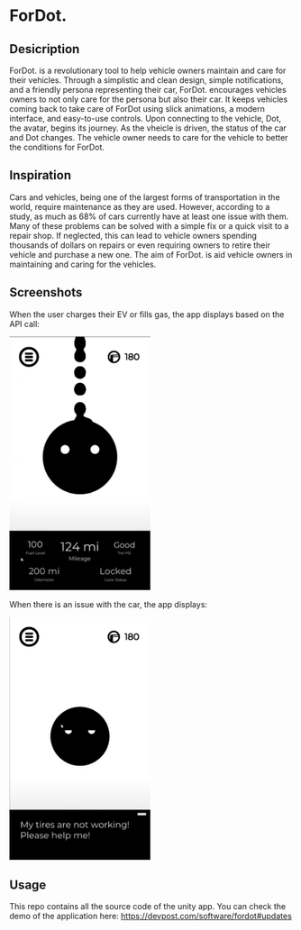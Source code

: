 # ForDot.

## Desicription

ForDot. is a revolutionary tool to help vehicle owners maintain and care for their vehicles. Through a simplistic and clean design, simple notifications, and a friendly persona representing their car, ForDot. encourages vehicles owners to not only care for the persona but also their car. It keeps vehicles coming back to take care of ForDot using slick animations, a modern interface, and easy-to-use controls. Upon connecting to the vehicle, Dot, the avatar, begins its journey. As the vheicle is driven, the status of the car and Dot changes. The vehicle owner needs to care for the vehicle to better the conditions for ForDot.

## Inspiration

Cars and vehicles, being one of the largest forms of transportation in the world, require maintenance as they are used. However, according to a study, as much as 68% of cars currently have at least one issue with them. Many of these problems can be solved with a simple fix or a quick visit to a repair shop. If neglected, this can lead to vehicle owners spending thousands of dollars on repairs or even requiring owners to retire their vehicle and purchase a new one. The aim of ForDot. is aid vehicle owners in maintaining and caring for the vehicles.

## Screenshots

When the user charges their EV or fills gas, the app displays based on the API call:

<img src='Screenshot 2024-01-11 164317.png' width='250'>

When there is an issue with the car, the app displays:

<img src='Screenshot 2024-01-11 164634.png' width='250'>


## Usage

This repo contains all the source code of the unity app. You can check the demo of the application here: https://devpost.com/software/fordot#updates
